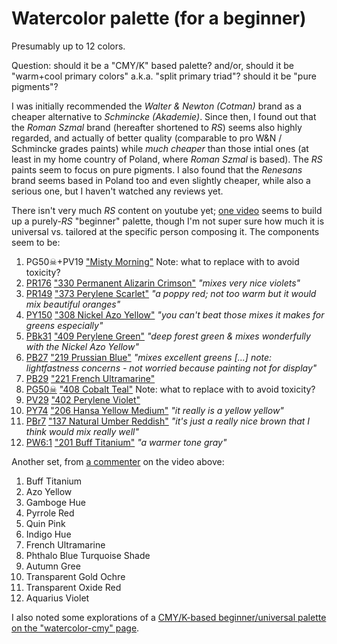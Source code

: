 # Watercolor palette (for a beginner)

Presumably up to 12 colors.

Question: should it be a "CMY/K" based palette?
and/or, should it be "warm+cool primary colors" a.k.a. "split primary triad"?
should it be "pure pigments"?

I was initially recommended the _Walter & Newton (Cotman)_ brand
as a cheaper alternative to _Schmincke (Akademie)_.
Since then, I found out that the _Roman Szmal_ brand
(hereafter shortened to _RS_)
seems also highly regarded,
and actually of better quality (comparable to pro W&N / Schmincke grades paints)
while _much cheaper_ than those intial ones
(at least in my home country of Poland,
where _Roman Szmal_ is based).
The _RS_ paints seem to focus on pure pigments.
I also found that the _Renesans_ brand
seems based in Poland too and even slightly cheaper,
while also a serious one,
but I haven't watched any reviews yet.

There isn't very much _RS_ content on youtube yet;
[one video](https://youtu.be/zCU8yMuuAqo?t=1208)
seems to build up a purely-_RS_ "beginner" palette,
though I'm not super sure how much it is universal vs.
tailored at the specific person composing it.
The components seem to be:
 1. PG50☠+PV19 ["Misty Morning"](https://artistpigments.org/brands/roman-szmal-aquarius/vtbgg-misty-morning)
    Note: what to replace with to avoid toxicity?
 2. [PR176](https://artistpigments.org/pigments/PR176?medium=watercolor)
    ["330 Permanent Alizarin Crimson"](https://artistpigments.org/brands/roman-szmal-aquarius/29c0b-permanent-alizarin-crimson)
    _"mixes very nice violets"_
 3. [PR149](https://artistpigments.org/pigments/PR149?medium=watercolor)
    ["373 Perylene Scarlet"](https://artistpigments.org/brands/roman-szmal-aquarius/9cfo1-perylene-scarlet)
    _"a poppy red; not too warm but it would mix beautiful oranges"_
 4. [PY150](https://artistpigments.org/pigments/PY150?medium=watercolor)
    ["308 Nickel Azo Yellow"](https://artistpigments.org/brands/roman-szmal-aquarius/j222m-nickel-azo-yellow)
    _"you can't beat those mixes it makes for greens especially"_
 5. [PBk31](https://artistpigments.org/pigments/PBk31?medium=watercolor)
    ["409 Perylene Green"](https://artistpigments.org/brands/roman-szmal-aquarius/wfgt8-perylene-green)
    _"deep forest green & mixes wonderfully with the Nickel Azo Yellow"_
 6. [PB27](https://artistpigments.org/pigments/PB27?medium=watercolor)
    ["219 Prussian Blue"](https://artistpigments.org/brands/roman-szmal-aquarius/dogrv-prussian-blue)
    _"mixes excellent greens \[...] note: lightfastness concerns - not worried because painting not for display"_
 7. [PB29](https://artistpigments.org/pigments/PB29?medium=watercolor)
    ["221 French Ultramarine"](https://artistpigments.org/brands/roman-szmal-aquarius/qdq5s-french-ultramarine)
 8. [PG50☠](https://artistpigments.org/pigments/PG50?medium=watercolor)
    ["408 Cobalt Teal"](https://artistpigments.org/brands/roman-szmal-aquarius/gx171-cobalt-teal)
    Note: what to replace with to avoid toxicity?
 10. [PV29](https://artistpigments.org/pigments/PV29?medium=watercolor)
    ["402 Perylene Violet"](https://artistpigments.org/brands/roman-szmal-aquarius/k1ny8-perylene-violet)
 11. [PY74](https://artistpigments.org/pigments/PY74?medium=watercolor)
     ["206 Hansa Yellow Medium"](https://artistpigments.org/brands/roman-szmal-aquarius/s8fmh-hansa-yellow-medium)
     _"it really is a yellow yellow"_
 12. [PBr7](https://artistpigments.org/pigments/PBr7?medium=watercolor)
     ["137 Natural Umber Reddish"](https://artistpigments.org/brands/roman-szmal-aquarius/2dd0d-natural-umber-reddish)
     _"it's just a really nice brown that I think would mix really well"_
 13. [PW6:1](https://artistpigments.org/pigments/PW6:1?medium=watercolor)
     ["201 Buff Titanium"](https://artistpigments.org/brands/roman-szmal-aquarius/7k60v-buff-titanium)
     _"a warmer tone gray"_

Another set, from [a commenter](https://www.youtube.com/@derwood206) on the video above:
 1. Buff Titanium
 2. Azo Yellow
 3. Gamboge Hue
 4. Pyrrole Red
 5. Quin Pink
 6. Indigo Hue
 7. French Ultramarine
 8. Phthalo Blue Turquoise Shade
 9. Autumn Gree
 10. Transparent Gold Ochre
 11. Transparent Oxide Red
 12. Aquarius Violet

I also noted some explorations of a [CMY/K-based beginner/universal palette on the "watercolor-cmy" page](
watercolor-cmy).

